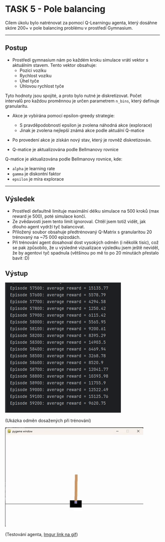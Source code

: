 # TASK 5 - Pole balancing

Cílem úkolu bylo natrénovat za pomocí Q-Learningu agenta, který dosáhne skóre 200+ v pole balancing problému v prostředí Gymnasium. 

---
## Postup
- Prostředí gymnasium nám po každém kroku simulace vrátí vektor s aktuálním stavem. Tento vektor obsahuje:
  - Pozici vozíku
  - Rychlost vozíku
  - Úhel tyče
  - Úhlovou rychlost tyče
  
Tyto hodnoty jsou spojité, a proto bylo nutné je diskretizovat. Počet intervalů pro každou proměnnou je určen parametrem `n_bins`, který definuje granularitu.

- Akce je vybírána pomocí epsilon-greedy strategie:
  - S pravděpodobností epsilon je zvolena náhodná akce (explorace)
  - Jinak je zvolena nejlepší známá akce podle aktuální Q-matice

- Po provedení akce je získán nový stav, který je rovněž diskretizován.
- Q-matice je aktualizována podle Bellmanovy rovnice

Q-matice je aktualizována podle Bellmanovy rovnice, kde:
- `alpha` je learning rate
- `gamma` je diskontní faktor
- `epsilon` je míra explorace

---

## Výsledek
- Prostředí defaultně limituje maximální délku simulace na 500 kroků (max reward je 500), poté simulace končí.
- Ze zvědavosti jsem tento limit ignoroval. Chtěl jsem totiž vidět, jak dlouho agent vydrží tyč balancovat.
- Přiložený soubor obsahuje předtrénovaný Q-Matrix s granularitou 20 trénovaný na ~75 000 epizodách.
- Při trénování agent dosahoval dost vysokých odměn (i několik tisíc), což se pak způsobilo, že u výsledné vizualizace výsledku jsem ještě neviděl, že by agentovi tyč spadnula (většinou po mě to po 20 minutách přestalo bavit :D)

## Výstup
![](./training.png)

(Ukázka odměn dosažených při trénování)

![](./result.gif)

(Testování agenta, [Imgur link na gif](https://imgur.com/a/30LT51L))
